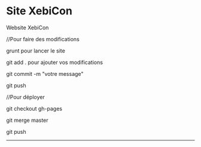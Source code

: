 Site XebiCon
===========

Website XebiCon

//Pour faire des modifications

grunt pour lancer le site

git add . pour ajouter vos modifications

git commit -m "votre message"

git push



//Pour déployer

git checkout gh-pages

git merge master

git push


----
